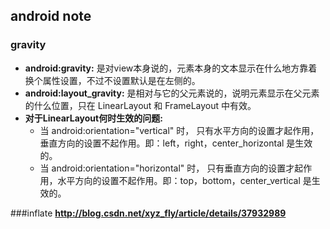 ## android note ##

### gravity  ###
- **android:gravity:** 是对view本身说的，元素本身的文本显示在什么地方靠着换个属性设置，不过不设置默认是在左侧的。
- **android:layout_gravity:** 是相对与它的父元素说的，说明元素显示在父元素的什么位置，只在 LinearLayout 和 FrameLayout 中有效。
- **对于LinearLayout何时生效的问题:**  
	- 当 android:orientation="vertical"  时， 只有水平方向的设置才起作用，垂直方向的设置不起作用。即：left，right，center_horizontal 是生效的。
	- 当 android:orientation="horizontal" 时， 只有垂直方向的设置才起作用，水平方向的设置不起作用。即：top，bottom，center_vertical 是生效的。

###inflate
**http://blog.csdn.net/xyz_fly/article/details/37932989**